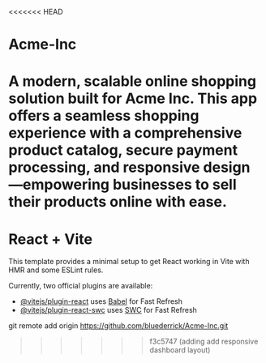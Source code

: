 <<<<<<< HEAD
# Acme-Inc
A modern, scalable online shopping solution built for Acme Inc. This app offers a seamless shopping experience with a comprehensive product catalog, secure payment processing, and responsive design—empowering businesses to sell their products online with ease.
=======
# React + Vite

This template provides a minimal setup to get React working in Vite with HMR and some ESLint rules.

Currently, two official plugins are available:

- [@vitejs/plugin-react](https://github.com/vitejs/vite-plugin-react/blob/main/packages/plugin-react/README.md) uses [Babel](https://babeljs.io/) for Fast Refresh
- [@vitejs/plugin-react-swc](https://github.com/vitejs/vite-plugin-react-swc) uses [SWC](https://swc.rs/) for Fast Refresh

git remote add origin https://github.com/bluederrick/Acme-Inc.git
>>>>>>> f3c5747 (adding add responsive dashboard layout)
